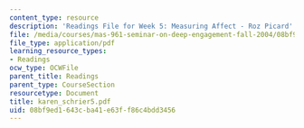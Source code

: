 ```yaml
---
content_type: resource
description: 'Readings File for Week 5: Measuring Affect - Roz Picard'
file: /media/courses/mas-961-seminar-on-deep-engagement-fall-2004/08bf9ed1643cba41e63ff86c4bdd3456_karen_schrier5.pdf
file_type: application/pdf
learning_resource_types:
- Readings
ocw_type: OCWFile
parent_title: Readings
parent_type: CourseSection
resourcetype: Document
title: karen_schrier5.pdf
uid: 08bf9ed1-643c-ba41-e63f-f86c4bdd3456
---
```

